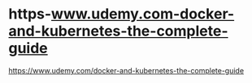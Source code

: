 # https-www.udemy.com-docker-and-kubernetes-the-complete-guide


https://www.udemy.com/docker-and-kubernetes-the-complete-guide


